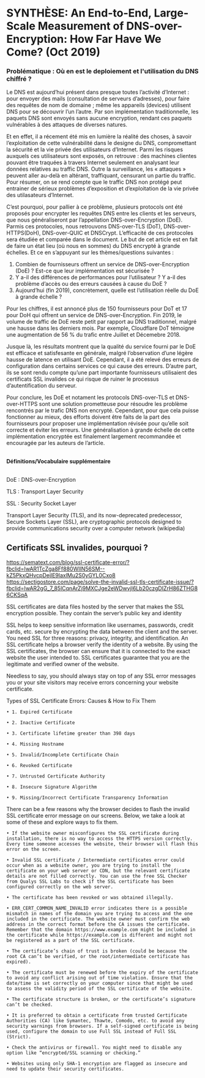 # SYNTHÈSE: An End-to-End, Large-Scale Measurement of DNS-over-Encryption: How Far Have We Come? (Oct 2019)


### Problématique : Où en est le deploiement et l'utilisation du DNS chiffré ?


Le DNS est aujourd’hui présent dans presque toutes l’activité d’Internet : pour envoyer des mails (consultation de serveurs d’adresses), pour faire des requêtes de nom de domaine ; même les appareils (devices) utilisent DNS pour se découvrir l’un l’autre. Par son implémentation traditionnelle, les paquets DNS sont envoyés sans aucune encryption, rendant ces paquets vulnérables à des attaques de diverses natures.

Et en effet, il a récement été mis en lumière la réalité des choses, à savoir l’exploitation de cette vulnérabilité dans le designe du DNS, compromettant la sécurité et la vie privée des utilisateurs d’Internet. Parmi les risques auxquels ces utilisateurs sont exposés, on retrouve : des machines clientes pouvant être traquées à travers Internet seulement en analysant leur données relatives au traffic DNS. Outre la surveillance, les « attaques » peuvent aller au-delà en altérant, traffiquant, censurant un partie du traffic. Pour résumer, on se rend compte que le traffic DNS non protégé peut entrainer de sérieux problèmes d’exposition et d’exploitation de la vie privée des utilasateurs d’Internet.

C’est pourquoi, pour pallier à ce problème, plusieurs protocols ont été proposés pour encrypter les requêtes DNS entre les clients et les serveurs, que nous généraliseront par l’appellation DNS-over-Encryption (DoE). Parmis ces protocoles, nous retrouvons DNS-over-TLS (DoT), DNS-over-HTTPS(DoH), DNS-over-QUIC et DNSCrypt. L’efficacité de ces protocoles sera étudiée et comparée dans le document.
Le but de cet article est en fait de faire un état lieu (où nous en sommes) du DNS encrypté à grande échelles. Et ce en s’appuyant sur les thèmes/questions suivantes :

1. Combien de fournisseurs offrent un service de DNS-over-Encryption (DoE) ? Est-ce que leur implémentation est sécurisée ?
2. Y a-il des différences de performances pour l’utilisateur ? Y a-il des problème d’accès ou des erreurs causées à cause du DoE ?
3. Aujourd’hui (fin 2019), concrètement, quelle est l’utilisation réelle du DoE à grande échelle ?

Pour les chiffres, il est annoncé plus de 150 fournisseurs pour DoT et 17 pour DoH qui offrent un service de DNS-over-Encryption. Fin 2019, le volume de traffic de DoE reste petit par rapport au DNS traditionnel, malgré une hausse dans les derniers mois. Par exemple, Cloudflare DoT témoigne une augmentation de 56 % du trafic entre Juillet et Décemebre 2018.

Jusque là, les résultats montrent que la qualité du service fourni par le DoE est efficace et satisfesante en générale, malgré l’observation d’une légère hausse de latence en utilisant DoE. Cependant, il a été relevé des erreurs de configuration dans certains services ce qui cause des erreurs. D’autre part, ils se sont rendu compte qu’une part importante fournisseurs utilisaient des certificats SSL invalides ce qui risque de ruiner le processus d’autentification du serveur. 

Pour conclure, les DoE et notament les protocols  DNS-over-TLS et  DNS-over-HTTPS sont une solution prometteuse pour résoudre les problème rencontrés par le trafic DNS non encrypté. Cependant, pour que cela puisse fonctionner au mieux, des efforts doivent être faits de la part des fournisseurs pour proposer une implémentation révisée pour qu’elle soit correcte et éviter les erreurs. Une généralisation à grande échelle de cette implémentation encryptée est finalement  largement recommandée et encouragée par les auteurs de l’article.

\
**Définitions/Vocabulaire supplémentaire**

\
DoE : DNS-over-Encryption

TLS : Transport Layer Security

SSL : Security Socket Layer

Transport Layer Security (TLS), and its now-deprecated predecessor, Secure Sockets Layer (SSL), are cryptographic protocols designed to provide communications security over a computer network (wikipedia)



## Certificats SSL invalides, pourquoi ?

https://sematext.com/blog/ssl-certificate-error/?fbclid=IwAR1TcZga8Ff880WIlN56SM--kZ5PkxQHvcpDejlE9laxlMu2S0yGYL0Cxo8
https://sectigostore.com/page/solve-the-invalid-ssl-tls-certificate-issue/?fbclid=IwAR2gG_7_85lCqnArZj9MXCJge2eWDwvjl6Lb20czgDIZrH86ZTHG86CKSqA

SSL certificates are data files hosted by the server that makes the SSL encryption possible. They contain the server’s public key and identity

SSL helps to keep sensitive information like usernames, passwords, credit cards, etc. secure by encrypting the data between the client and the server. You need SSL for three reasons: privacy, integrity, and identification.
An SSL certificate helps a browser verify the identity of a website. By using the SSL certificates, the browser can ensure that it is connected to the exact website the user intended to. SSL certificates guarantee that you are the legitimate and verified owner of the website.

Needless to say, you should always stay on top of any SSL error messages you or your site visitors may receive errors concerning your website certificate.

Types of SSL Certificate Errors: Causes & How to Fix Them 

    • 1. Expired Certificate 

    • 2. Inactive Certificate 

    • 3. Certificate lifetime greater than 398 days 

    • 4. Missing Hostname 

    • 5. Invalid/Incomplete Certificate Chain 

    • 6. Revoked Certificate 

    • 7. Untrusted Certificate Authority 

    • 8. Insecure Signature Algorithm 

    • 9. Missing/Incorrect Certificate Transparency Information

There can be a few reasons why the browser decides to flash the invalid SSL certificate error message on our screens. Below, we take a look at some of these and explore ways to fix them.

    • If the website owner misconfigures the SSL certificate during installation, there is no way to access the HTTPS version correctly. Every time someone accesses the website, their browser will flash this error on the screen.

    • Invalid SSL certificate / Intermediate certificates error could occur when as a website owner, you are trying to install the certificate on your web server or CDN, but the relevant certificate details are not filled correctly. You can use the free SSL Checker from Qualys SSL Labs to check if the SSL certificate has been configured correctly on the web server.

    • The certificate has been revoked or was obtained illegally.

    • ERR_CERT_COMMON_NAME_INVALID error indicates there is a possible mismatch in names of the domain you are trying to access and the one included in the certificate. The website owner must confirm the web address in the correct format before the CA issues the certificate. Remember that the domain https://www.example.com might be included in the certificate while https://example.com is different and might not be registered as a part of the SSL certificate.

    • The certificate’s chain of trust is broken (could be because the root CA can’t be verified, or the root/intermediate certificate has expired). 

    • The certificate must be renewed before the expiry of the certificate to avoid any conflict arising out of time violation. Ensure that the date/time is set correctly on your computer since that might be used to assess the validity period of the SSL certificate of the website.

    • The certificate structure is broken, or the certificate’s signature can’t be checked.

    • It is preferred to obtain a certificate from trusted Certificate Authorities (CA) like Symantec, Thawte, Comodo, etc. to avoid any security warnings from browsers. If a self-signed certificate is being used, configure the domain to use Full SSL instead of Full SSL (Strict).

    • Check the antivirus or firewall. You might need to disable any option like “encrypted/SSL scanning or checking.”

    • Websites using only SHA-1 encryption are flagged as insecure and need to update their security certificates. 